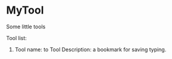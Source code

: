 MyTool
======

Some little tools

Tool list:
1. Tool name: to
   Tool Description: a bookmark for saving typing.
    
